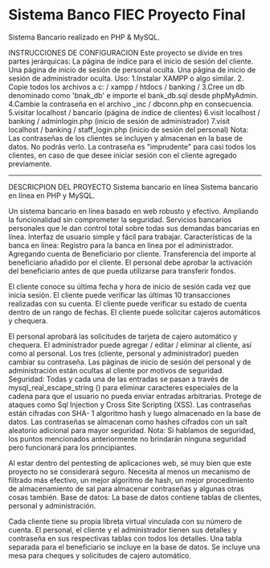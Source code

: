 ﻿# Sistema Banco FIEC Proyecto Final
Sistema Bancario realizado en PHP & MySQL.

INSTRUCCIONES DE CONFIGURACION
Este proyecto se divide en tres partes jerárquicas: La página de índice para el inicio de sesión del cliente. 
Una página de inicio de sesión de personal oculta. 
Una página de inicio de sesión de administrador oculta. 
Uso: 
1.Instalar XAMPP o algo similar. 
2. Copie todos los archivos a c: / xampp / htdocs / banking /
3.Cree un db denominado como 'bnak_db' e importe el bank_db.sql desde phpMyAdmin.
4.Cambie la contraseña en el archivo _inc / dbconn.php en consecuencia.
5.visitar localhost / bancario (página de índice de clientes)
6.visit localhost / banking / adminlogin.php (inicio de sesión de administrador)
7.visit localhost / banking / staff_login.php (inicio de sesión del personal)
Nota: Las contraseñas de los clientes se incluyen y almacenan en la base de datos. 
No podrás verlo. 
La contraseña es "imprudente" para casi todos los clientes, en caso de que desee iniciar sesión con el cliente agregado previamente.

--------------------------------------------------------------------
DESCRICPION DEL PROYECTO
Sistema bancario en línea Sistema bancario en línea en PHP y MySQL.

Un sistema bancario en línea basado en web robusto y efectivo. Ampliando la funcionalidad sin comprometer la seguridad. Servicios bancarios personales que le dan control total sobre todas sus demandas bancarias en línea. Interfaz de usuario simple y fácil para trabajar. Características de la banca en línea: Registro para la banca en línea por el administrador. Agregando cuenta de Beneficiario por cliente. Transferencia del importe al beneficiario añadido por el cliente. El personal debe aprobar la activación del beneficiario antes de que pueda utilizarse para transferir fondos. 

El cliente conoce su última fecha y hora de inicio de sesión cada vez que inicia sesión. El cliente puede verificar las últimas 10 transacciones realizadas con su cuenta. El cliente puede verificar su estado de cuenta dentro de un rango de fechas. El cliente puede solicitar cajeros automáticos y chequera. 

El personal aprobará las solicitudes de tarjeta de cajero automático y chequera. El administrador puede agregar / editar / eliminar al cliente, así como al personal. Los tres (cliente, personal y administrador) pueden cambiar su contraseña. Las páginas de inicio de sesión del personal y de administración están ocultas al cliente por motivos de seguridad. Seguridad: Todas y cada una de las entradas se pasan a través de mysql_real_escape_string () para eliminar caracteres especiales de la cadena para que el usuario no pueda enviar entradas arbitrarias. Protege de ataques como Sql Injection y Cross Site Scripting (XSS).
Las contraseñas están cifradas con SHA- 1 algoritmo hash y luego almacenado en la base de datos. Las contraseñas se almacenan como hashes cifrados con un salt aleatorio adicional para mayor seguridad. Nota: Si hablamos de seguridad, los puntos mencionados anteriormente no brindarán ninguna seguridad pero funcionará para los principiantes.

Al estar dentro del pentesting de aplicaciones web, sé muy bien que este proyecto no se considerará seguro. Necesita al menos un mecanismo de filtrado más efectivo, un mejor algoritmo de hash, un mejor procedimiento de almacenamiento de sal para almacenar contraseñas y algunas otras cosas también. Base de datos: La base de datos contiene tablas de clientes, personal y administración. 

Cada cliente tiene su propia libreta virtual vinculada con su número de cuenta. El personal, el cliente y el administrador tienen sus detalles y contraseña en sus respectivas tablas con todos los detalles. Una tabla separada para el beneficiario se incluye en la base de datos. Se incluye una mesa para cheques y solicitudes de cajero automático.

